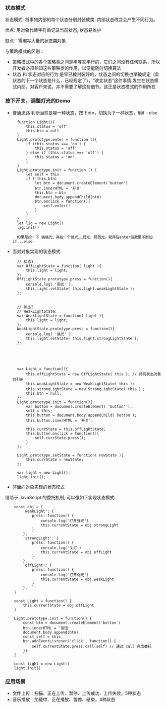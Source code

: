 ### 状态模式
状态模式: 将事物内部的每个状态分别封装成类, 内部状态改变会产生不同行为。

优点: 用对象代替字符串记录当前状态, 状态易维护

缺点：需编写大量的状态类对象

与策略模式的区别：
- 策略模式中的各个策略类之间是平等又平行的，它们之间没有任何联系，所以开发者必须熟知这些策略类的作用，以便能随时切换算法
- 状态 和 状态对应的行为 是早已被封装好的，状态之间的切换也早被规定（此状态的下一个状态是什么，已经规定了），“改变状态”这件事情 发生在状态模式内部。对客户来说，并不需要了解这些细节。这正是状态模式的作用所在
### 按下开关，调整灯光的Demo

- 普通思路
判断当前是哪一种状态，按下btn，切换为下一种状态，用if - else

        function Light(){
            this.status = 'off'
            this.btn = null
        }
        Light.prototype.enter = function (){
            if (this.status === 'on') {
                this.status = 'off'
            } else if (this.status === 'off') {
                this.status = 'on'
            }
        }
        Light.prototype.init = function () {
            let self = this
            if (!this.btn)
                let btn = document.createElement('button')
                btn.innerHTML = '开关'
                this.btn = btn
                document.body.appendChild(btn)
                btn.onclick = function(){
                    self.enter()
                }
            }
        }
        let lig = new Light()
        lig.init()

        如果是按一下 强强光，再按一个强光……弱光、弱弱光，就得往enter函数里不断加if...else
- 面对对象实现的状态模式

        // 状态1
        var OffLightState = function( light ){
            this.light = light;
        };
        OffLightState.prototype.press = function(){
            console.log( '弱光' );
            this.light.setState( this.light.weakLightState );
        };


        // 状态2
        // WeakLightState:
        var WeakLightState = function( light ){
            this.light = light;
        };
        WeakLightState.prototype.press = function(){
            console.log( '强光' );
            this.light.setState( this.light.strongLightState );
        };





        var Light = function(){
            this.offLightState = new OffLightState( this ); // 持有状态对象的引用
            this.weakLightState = new WeakLightState( this );
            this.strongLightState = new StrongLightState( this ）;
            this.btn = null;
        };
        Light.prototype.init = function(){
            var button = document.createElement( 'button' ),
            self = this;
            this.button = document.body.appendChild( button );
            this.button.innerHTML = '开关';

            this.currState = this.offLightState;
            this.button.onclick = function(){
                self.currState.press();
            }
        };

        Light.prototype.setState = function( newState ){
            this.currState = newState;
        };

        var light = new Light();
        light.init();
- 非面向对象实现的状态模式

借助于 JavaScript 的委托机制, 可以像如下实现状态模式:


        const obj = {
            'weakLight': {
                press: function() {
                    console.log('打开强光')
                    this.currentState = obj.strongLight
                }
            },
            'strongLight': {
                press: function() {
                    console.log('关灯')
                    this.currentState = obj.offLight
                }
            },
            'offLight': {
                press: function() {
                    console.log('打开弱光')
                    this.currentState = obj.weakLight
                }
            },
        }

        const Light = function() {
            this.currentState = obj.offLight
        }

        Light.prototype.init = function() {
            const btn = document.createElement('button')
            btn.innerHTML = '按钮'
            document.body.append(btn)
            const self = this
            btn.addEventListener('click', function() {
                self.currentState.press.call(self) // 通过 call 完成委托
            })
        }

        const light = new Light()
        light.init()
### 应用场景
- 文件上传：扫描、正在上传、暂停、上传成功、上传失败，5种状态
- 音乐播放：加载中、正在播放、暂停、结束，4种状态